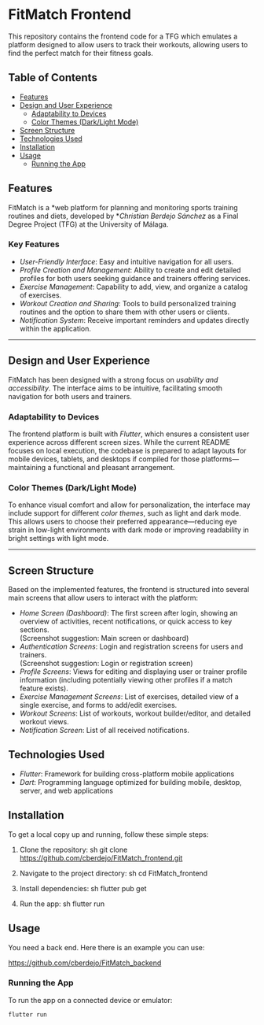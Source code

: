 # FitMatch Frontend

This repository contains the frontend code for a TFG which emulates a platform designed to allow users to track their workouts, allowing users to find the perfect match for their fitness goals.

## Table of Contents

- [Features](#features)
- [Design and User Experience](#design-and-user-experience)
  - [Adaptability to Devices](#adaptability-to-devices)
  - [Color Themes (Dark/Light Mode)](#color-themes-darklight-mode)
- [Screen Structure](#screen-structure)
- [Technologies Used](#technologies-used)
- [Installation](#installation)
- [Usage](#usage)
  - [Running the App](#running-the-app)

## Features

FitMatch is a *web platform for planning and monitoring sports training routines and diets, developed by **Christian Berdejo Sánchez* as a Final Degree Project (TFG) at the University of Málaga.

### Key Features

- *User-Friendly Interface*: Easy and intuitive navigation for all users.
- *Profile Creation and Management*: Ability to create and edit detailed profiles for both users seeking guidance and trainers offering services.  
- *Exercise Management*: Capability to add, view, and organize a catalog of exercises.  
- *Workout Creation and Sharing*: Tools to build personalized training routines and the option to share them with other users or clients.  
- *Notification System*: Receive important reminders and updates directly within the application.  

---

## Design and User Experience

FitMatch has been designed with a strong focus on *usability and accessibility*. The interface aims to be intuitive, facilitating smooth navigation for both users and trainers.

### Adaptability to Devices

The frontend platform is built with *Flutter*, which ensures a consistent user experience across different screen sizes. While the current README focuses on local execution, the codebase is prepared to adapt layouts for mobile devices, tablets, and desktops if compiled for those platforms—maintaining a functional and pleasant arrangement.


### Color Themes (Dark/Light Mode)


To enhance visual comfort and allow for personalization, the interface may include support for different *color themes*, such as light and dark mode. This allows users to choose their preferred appearance—reducing eye strain in low-light environments with dark mode or improving readability in bright settings with light mode.



---

## Screen Structure

Based on the implemented features, the frontend is structured into several main screens that allow users to interact with the platform:

- *Home Screen (Dashboard)*: The first screen after login, showing an overview of activities, recent notifications, or quick access to key sections.  
  (Screenshot suggestion: Main screen or dashboard)
- *Authentication Screens*: Login and registration screens for users and trainers.  
  (Screenshot suggestion: Login or registration screen)
- *Profile Screens*: Views for editing and displaying user or trainer profile information (including potentially viewing other profiles if a match feature exists).
- *Exercise Management Screens*: List of exercises, detailed view of a single exercise, and forms to add/edit exercises.
- *Workout Screens*: List of workouts, workout builder/editor, and detailed workout views.
- *Notification Screen*: List of all received notifications.


## Technologies Used

- *Flutter*: Framework for building cross-platform mobile applications
- *Dart*: Programming language optimized for building mobile, desktop, server, and web applications

## Installation

To get a local copy up and running, follow these simple steps:

1. Clone the repository:
    sh
    git clone https://github.com/cberdejo/FitMatch_frontend.git
    

2. Navigate to the project directory:
    sh
    cd FitMatch_frontend
    

3. Install dependencies:
    sh
    flutter pub get
    

4. Run the app:
    sh
    flutter run
    

## Usage

You need a back end. Here there is an example you can use:

https://github.com/cberdejo/FitMatch_backend




### Running the App

To run the app on a connected device or emulator:
```sh
flutter run
